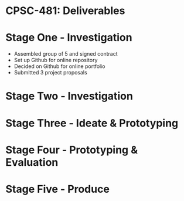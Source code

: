 # CPSC-481: Deliverables

# Stage One - Investigation
- Assembled group of 5 and signed contract
- Set up Github for online repository
- Decided on Github for online portfolio
- Submitted 3 project proposals

# Stage Two - Investigation
# Stage Three - Ideate & Prototyping
# Stage Four - Prototyping & Evaluation
# Stage Five - Produce

